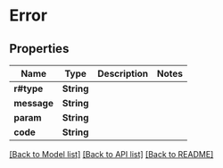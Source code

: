 # Error

## Properties

Name | Type | Description | Notes
------------ | ------------- | ------------- | -------------
**r#type** | **String** |  | 
**message** | **String** |  | 
**param** | **String** |  | 
**code** | **String** |  | 

[[Back to Model list]](../README.md#documentation-for-models) [[Back to API list]](../README.md#documentation-for-api-endpoints) [[Back to README]](../README.md)


